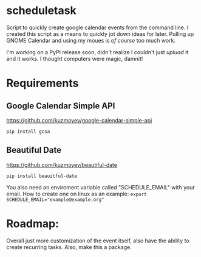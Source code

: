 # scheduletask
Script to quickly create google calendar events from the command line. I created this script as a means to quickly jot down ideas for later. Pulling up GNOME Calendar and using my moues is *of course* too much work.

I'm working on a PyPI release soon, didn't realize I couldn't just *upluad* it and it works. I thought computers were magic, damnit!
# Requirements

## Google Calendar Simple API

https://github.com/kuzmoyev/google-calendar-simple-api

`pip install gcsa`

## Beautiful Date

https://github.com/kuzmoyev/beautiful-date

`pip install beauitful-date`

You also need an enviroment variable called "SCHEDULE_EMAIL" with your email.
How to create one on linux as an example: `export SCHEDULE_EMAIL="example@example.org"`

# Roadmap:
Overall just more customization of the event itself, also have the ability to create recurring tasks. Also, make this a package.
